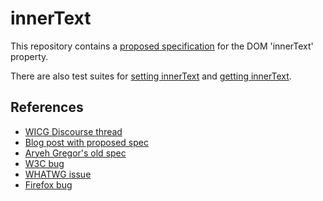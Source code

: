 # innerText
This repository contains a [proposed specification](http://rocallahan.github.io/innerText-spec/index.html) for the DOM 'innerText' property.

There are also test suites for [setting innerText](http://rocallahan.github.io/innerText-spec/setter-tests.html) and [getting innerText](http://rocallahan.github.io/innerText-spec/getter-tests.html).

## References
* [WICG Discourse thread](http://discourse.wicg.io/t/standardizing-innertext/799)
* [Blog post with proposed spec](http://perfectionkills.com/the-poor-misunderstood-innerText/#naive-spec)
* [Aryeh Gregor's old spec](https://rawgit.com/timdown/rangy/master/fiddlings/spec/innerText.htm)
* [W3C bug](https://www.w3.org/Bugs/Public/show_bug.cgi?id=13145)
* [WHATWG issue](https://github.com/whatwg/compat/issues/5)
* [Firefox bug](https://bugzilla.mozilla.org/show_bug.cgi?id=264412)

